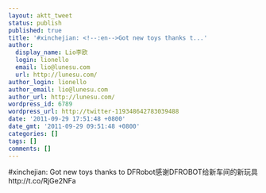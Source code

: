 ```yaml
---
layout: aktt_tweet
status: publish
published: true
title: '#xinchejian: <!--:en-->Got new toys thanks t...'
author:
  display_name: Lio李欧
  login: lionello
  email: lio@lunesu.com
  url: http://lunesu.com/
author_login: lionello
author_email: lio@lunesu.com
author_url: http://lunesu.com/
wordpress_id: 6789
wordpress_url: http://twitter-119348642783039488
date: '2011-09-29 17:51:48 +0800'
date_gmt: '2011-09-29 09:51:48 +0800'
categories: []
tags: []
comments: []
---
```

<p>#xinchejian: <!--:en-->Got new toys thanks to DFRobot<!--:--><!--:zh-->感谢DFROBOT给新车间的新玩具<!--:--> http:&#47;&#47;t.co&#47;RjGe2NFa</p>
